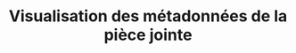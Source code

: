 ---
title: Visualisation des métadonnées de la pièce jointe
Order: 4
Theme: dev
Icon: fas fa-eye
Description : Configurez le plugin de visualisation des métadonnées de pièce jointe.
StartPage : getting-started
Duration : 10m
visible : true
---
